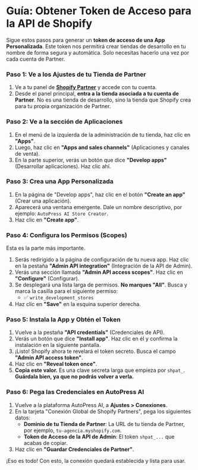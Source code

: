 # Guía: Obtener Token de Acceso para la API de Shopify

Sigue estos pasos para generar un **token de acceso de una App Personalizada**. Este token nos permitirá crear tiendas de desarrollo en tu nombre de forma segura y automática. Solo necesitas hacerlo una vez por cada cuenta de Partner.

### Paso 1: Ve a los Ajustes de tu Tienda de Partner

1.  Ve a tu panel de **[Shopify Partner](https://partners.shopify.com)** y accede con tu cuenta.
2.  Desde el panel principal, **entra a la tienda asociada a tu cuenta de Partner**. No es una tienda de desarrollo, sino la tienda que Shopify crea para tu propia organización de Partner.

### Paso 2: Ve a la sección de Aplicaciones

1.  En el menú de la izquierda de la administración de tu tienda, haz clic en **"Apps"**.
2.  Luego, haz clic en **"Apps and sales channels"** (Aplicaciones y canales de venta).
3.  En la parte superior, verás un botón que dice **"Develop apps"** (Desarrollar aplicaciones). Haz clic ahí.

### Paso 3: Crea una App Personalizada

1.  En la página de "Develop apps", haz clic en el botón **"Create an app"** (Crear una aplicación).
2.  Aparecerá una ventana emergente. Dale un nombre descriptivo, por ejemplo: `AutoPress AI Store Creator`.
3.  Haz clic en **"Create app"**.

### Paso 4: Configura los Permisos (Scopes)

Esta es la parte más importante.

1.  Serás redirigido a la página de configuración de tu nueva app. Haz clic en la pestaña **"Admin API integration"** (Integración de la API de Admin).
2.  Verás una sección llamada **"Admin API access scopes"**. Haz clic en **"Configure"** (Configurar).
3.  Se desplegará una lista larga de permisos. **No marques "All"**. Busca y marca la casilla para el siguiente permiso:
    *   ✅ `write_development_stores`
4.  Haz clic en **"Save"** en la esquina superior derecha.

### Paso 5: Instala la App y Obtén el Token

1.  Vuelve a la pestaña **"API credentials"** (Credenciales de API).
2.  Verás un botón que dice **"Install app"**. Haz clic en él y confirma la instalación en la siguiente pantalla.
3.  ¡Listo! Shopify ahora te revelará el token secreto. Busca el campo **"Admin API access token"**.
4.  Haz clic en **"Reveal token once"**.
5.  **Copia este valor.** Es una clave secreta larga que empieza por `shpat_`. **Guárdala bien, ya que no podrás volver a verla.**

### Paso 6: Pega las Credenciales en AutoPress AI

1.  Vuelve a la plataforma AutoPress AI, a **Ajustes > Conexiones**.
2.  En la tarjeta "Conexión Global de Shopify Partners", pega los siguientes datos:
    *   **Dominio de tu Tienda de Partner**: La URL de tu tienda de Partner, por ejemplo, `tu-agencia.myshopify.com`.
    *   **Token de Acceso de la API de Admin**: El token `shpat_...` que acabas de copiar.
3.  Haz clic en **"Guardar Credenciales de Partner"**.

¡Eso es todo! Con esto, la conexión quedará establecida y lista para usar.
